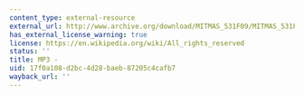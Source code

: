 ```yaml
---
content_type: external-resource
external_url: http://www.archive.org/download/MITMAS_531F09/MITMAS_531F09_lec05_1.mp3
has_external_license_warning: true
license: https://en.wikipedia.org/wiki/All_rights_reserved
status: ''
title: MP3 -
uid: 17f0a108-d2bc-4d28-baeb-87205c4cafb7
wayback_url: ''
---
```

